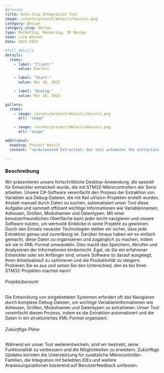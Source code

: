 ```yaml
---
#preview
title: Auto-chip Integration Tool
image: /assets/project/details/davinci.png
category: Design
category_slug: design
type: Marketing, Rendering, 3D Design
team: Lina Watson
date: 2021-2023

#full details
details:
  items:
    - label: "Client:"
      value: Davinci

    - label: "Start:"
      value: Dec 18, 2022

    - label: "Ending:"
      value: Mar 18, 2023

gallery:
  items:
    - image: /assets/project/details/davinci.png
      alt: "image"

    - image: /assets/project/details/davinci.png
      alt: "image"

additional:
  heading: Project Result
  content: "<p>Automated Extraction: Our tool automates the extraction process, saving developers valuable time and effort</p><ul><li>Developers can access a comprehensive list of variables, including their addresses, sizes, module names, and data types, all neatly organized within the XML output.</li><li>Designed specifically for STM32 series microcontrollers and compatible with debug files generated by Keil uVision projects, ensuring seamless integration into existing workflows</li><li>Users have the flexibility to customize the extraction process and output format to suit their specific requirements.</li><li>With an intuitive user interface, our application is accessible to developers of all levels of expertise.</li><li>Users have the flexibility to customize the extraction process and output format to suit their specific requirements.</li></ul>"

---
```


### Beschreibung

Wir präsentieren unsere fortschrittliche Desktop-Anwendung, die speziell für Entwickler entwickelt wurde, die mit STM32-Mikrocontrollern der Serie arbeiten. Unsere C#-Software vereinfacht den Prozess der Extraktion von Variablen aus Debug-Dateien, die mit Keil uVision-Projekten erstellt wurden. Anstatt manuell durch Daten zu suchen, automatisiert unser Tool diese Aufgabe und sammelt effizient wichtige Informationen wie Variablennamen, Adressen, Größen, Modulnamen und Datentypen. Mit einer benutzerfreundlichen Oberfläche kann jeder leicht navigieren und unsere Software nutzen, um wertvolle Einblicke in seine Projekte zu gewinnen. Durch den Einsatz neuester Technologien stellen wir sicher, dass jede Extraktion genau und zuverlässig ist. Darüber hinaus haben wir es einfach gemacht, diese Daten zu organisieren und zugänglich zu machen, indem wir sie in XML-Format umwandeln. Dies macht das Speichern, Abrufen und Analysieren der Informationen kinderleicht. Egal, ob Sie ein erfahrener Entwickler oder ein Anfänger sind, unsere Software ist darauf ausgelegt, Ihren Arbeitsablauf zu optimieren und die Produktivität zu steigern. Probieren Sie es aus und sehen Sie den Unterschied, den es bei Ihren STM32-Projekten machen kann!

###### Projektübersicht

Die Entwicklung von eingebetteten Systemen erfordert oft das Navigieren durch komplexe Debug-Dateien, um wichtige Variableninformationen wie Adressen, Größen, Modulnamen und Datentypen zu extrahieren. Unser Tool vereinfacht diesen Prozess, indem es die Extraktion automatisiert und die Daten in ein strukturiertes XML-Format organisiert.

###### Zukünftige Pläne

Während wir unser Tool weiterentwickeln, sind wir bestrebt, seine Funktionalität zu verbessern und die Möglichkeiten zu erweitern. Zukünftige Updates könnten die Unterstützung für zusätzliche Mikrocontroller-Familien, die Integration mit beliebten IDEs und weitere Anpassungsoptionen basierend auf Benutzerfeedback umfassen.

